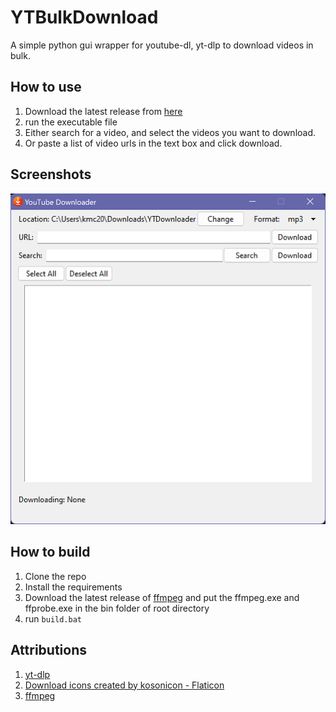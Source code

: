 # YTBulkDownload
A simple python gui wrapper for youtube-dl, yt-dlp to download videos in bulk.

## How to use
1. Download the latest release from [here](https://github.com/darkard2003/YtBulckDownload/releases)
2. run the executable file
3. Either search for a video, and select the videos you want to download.
4. Or paste a list of video urls in the text box and click download.

## Screenshots
![ScreenShot](/screenshots/image.png)


## How to build
1. Clone the repo
2. Install the requirements
3. Download the latest release of [ffmpeg](https://ffmpeg.org/) and put the ffmpeg.exe and ffprobe.exe in the bin folder of root directory
4. run ```build.bat```

## Attributions
1. [yt-dlp](https://github.com/yt-dlp/yt-dlp.git)
2. <a href="https://www.flaticon.com/free-icons/download" title="download icons">Download icons created by kosonicon - Flaticon</a>
3. [ffmpeg](https://ffmpeg.org/)